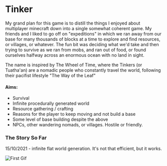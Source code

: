 # Tinker

My grand plan for this game is to distill the things I enjoyed about multiplayer minecraft down into
a single somewhat coherent game. My friends and I liked to go off on "expeditions" in which we ran away
from our base for many thousands of blocks at a time to explore and find resources, or villages, or whatever.
The fun bit was deciding what we'd take and then trying to survive as we ran from mobs, and ran out of food,
or found ourselves halfway across an enormous ocean with no land in sight.

The name is inspired by The Wheel of Time, where the Tinkers (or Tuatha'an) are a nomadic people who constantly
travel the world, following their pacifist lifestyle "The Way of the Leaf"

#### Aims:

- Survival
- Infinite procedurally generated world
- Resource gathering / crafting
- Reasons for the player to keep moving and not build a base
- Some level of base building despite the above
- NPCs, other wandering nomads, or villages. Hostile or friendly.

### The Story So Far

15/10/2021 - infinite flat world generation. It's not that efficient, but it works.

![First Gif](.doc/simple_terrain.gif)